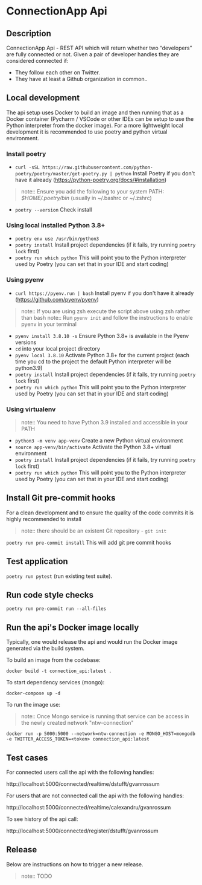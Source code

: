 # ConnectionApp Api



## Description

ConnectionApp Api - REST API which will return whether two “developers” are fully connected or not.
Given a pair of developer handles they are considered connected if:

* They follow each other on Twitter.
* They have at least a Github organization in common..

## Local development

The api setup uses Docker to build an image and then running that as a Docker container
(Pycharm / VSCode or other IDEs can be setup to use the Python interpreter from the docker image).
For a more lightweight local development it is recommended to use poetry
and python virtual environment.

### Install poetry

* ``curl -sSL https://raw.githubusercontent.com/python-poetry/poetry/master/get-poetry.py | python``
Install Poetry if you don't have it already (https://python-poetry.org/docs/#installation)

> note::
Ensure you add the following to your system PATH: *$HOME/.poetry/bin* (usually in ~/.bashrc or ~/.zshrc)

* ``poetry --version`` Check install

### Using local installed Python 3.8+

* ``poetry env use /usr/bin/python3``
* ``poetry install`` Install project dependencies (if it fails, try running ``poetry lock`` first)
* ``poetry run which python`` This will point you to the Python interpreter used by Poetry (you can set that in your IDE and start coding)

### Using pyenv

* ``curl https://pyenv.run | bash`` Install pyenv if you don't have it already (https://github.com/pyenv/pyenv)

> note:: If you are using zsh execute the script above using zsh rather than bash
> note:: Run ``pyenv init`` and follow the instructions to enable pyenv in your terminal

* ``pyenv install 3.8.10 -s`` Ensure Python 3.8+ is available in the Pyenv versions
* ``cd`` into your local project directory
* ``pyenv local 3.8.10`` Activate Python 3.8+ for the current project (each time you cd to the project the default Python interpreter will be python3.9)
* ``poetry install`` Install project dependencies (if it fails, try running ``poetry lock`` first)
* ``poetry run which python`` This will point you to the Python interpreter used by Poetry (you can set that in your IDE and start coding)

### Using virtualenv

> note:: You need to have Python 3.9 installed and accessible in your PATH

* ``python3 -m venv app-venv`` Create a new Python virtual environment
* ``source app-venv/bin/activate`` Activate the Python 3.8+ virtual environment
* ``poetry install`` Install project dependencies (if it fails, try running ``poetry lock`` first)
* ``poetry run which python`` This will point you to the Python interpreter used by Poetry (you can set that in your IDE and start coding)

## Install Git pre-commit hooks

For a clean development and to ensure the quality of the code commits it is highly recommended to install

> note:: there should be an existent Git repository - ``git init``

``poetry run pre-commit install`` This will add git pre commit hooks

## Test application

``poetry run pytest`` (run existing test suite).

## Run code style checks

``poetry run pre-commit run --all-files``

## Run the api's Docker image locally

Typically, one would release the api and would run the Docker image generated via the build system.

To build an image from the codebase:

``docker build -t connection_api:latest .``

To start dependency services (mongo):

``docker-compose up -d``

To run the image use:
> note:: Once Mongo service is running that service can be access in the newly created network "ntw-connection"

``docker run -p 5000:5000 --network=ntw-connection -e MONGO_HOST=mongodb -e TWITTER_ACCESS_TOKEN=<token> connection_api:latest``

## Test cases

For connected users call the api with the following handles:

http://localhost:5000/connected/realtime/dstufft/gvanrossum

For users that are not connected call the api with the following handles:

http://localhost:5000/connected/realtime/calexandru/gvanrossum

To see history of the api call:

http://localhost:5000/connected/register/dstufft/gvanrossum

## Release

Below are instructions on how to trigger a new release.

> note:: TODO
